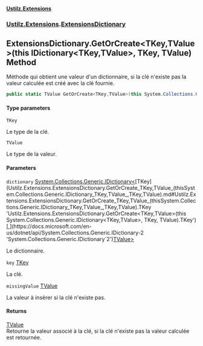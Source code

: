 #### [Ustilz.Extensions](index.md 'index')
### [Ustilz.Extensions](Ustilz.Extensions.md 'Ustilz.Extensions').[ExtensionsDictionary](Ustilz.Extensions.ExtensionsDictionary.md 'Ustilz.Extensions.ExtensionsDictionary')

## ExtensionsDictionary.GetOrCreate<TKey,TValue>(this IDictionary<TKey,TValue>, TKey, TValue) Method

Méthode qui obtient une valeur d'un dictionnaire, si la clé n'existe pas la valeur calculée est créé avec la clé fournie.

```csharp
public static TValue GetOrCreate<TKey,TValue>(this System.Collections.Generic.IDictionary<TKey,TValue> dictionary, TKey key, TValue missingValue);
```
#### Type parameters

<a name='Ustilz.Extensions.ExtensionsDictionary.GetOrCreate_TKey,TValue_(thisSystem.Collections.Generic.IDictionary_TKey,TValue_,TKey,TValue).TKey'></a>

`TKey`

Le type de la clé.

<a name='Ustilz.Extensions.ExtensionsDictionary.GetOrCreate_TKey,TValue_(thisSystem.Collections.Generic.IDictionary_TKey,TValue_,TKey,TValue).TValue'></a>

`TValue`

Le type de la valeur.
#### Parameters

<a name='Ustilz.Extensions.ExtensionsDictionary.GetOrCreate_TKey,TValue_(thisSystem.Collections.Generic.IDictionary_TKey,TValue_,TKey,TValue).dictionary'></a>

`dictionary` [System.Collections.Generic.IDictionary&lt;](https://docs.microsoft.com/en-us/dotnet/api/System.Collections.Generic.IDictionary-2 'System.Collections.Generic.IDictionary`2')[TKey](Ustilz.Extensions.ExtensionsDictionary.GetOrCreate_TKey,TValue_(thisSystem.Collections.Generic.IDictionary_TKey,TValue_,TKey,TValue).md#Ustilz.Extensions.ExtensionsDictionary.GetOrCreate_TKey,TValue_(thisSystem.Collections.Generic.IDictionary_TKey,TValue_,TKey,TValue).TKey 'Ustilz.Extensions.ExtensionsDictionary.GetOrCreate<TKey,TValue>(this System.Collections.Generic.IDictionary<TKey,TValue>, TKey, TValue).TKey')[,](https://docs.microsoft.com/en-us/dotnet/api/System.Collections.Generic.IDictionary-2 'System.Collections.Generic.IDictionary`2')[TValue](Ustilz.Extensions.ExtensionsDictionary.GetOrCreate_TKey,TValue_(thisSystem.Collections.Generic.IDictionary_TKey,TValue_,TKey,TValue).md#Ustilz.Extensions.ExtensionsDictionary.GetOrCreate_TKey,TValue_(thisSystem.Collections.Generic.IDictionary_TKey,TValue_,TKey,TValue).TValue 'Ustilz.Extensions.ExtensionsDictionary.GetOrCreate<TKey,TValue>(this System.Collections.Generic.IDictionary<TKey,TValue>, TKey, TValue).TValue')[&gt;](https://docs.microsoft.com/en-us/dotnet/api/System.Collections.Generic.IDictionary-2 'System.Collections.Generic.IDictionary`2')

Le dictionnaire.

<a name='Ustilz.Extensions.ExtensionsDictionary.GetOrCreate_TKey,TValue_(thisSystem.Collections.Generic.IDictionary_TKey,TValue_,TKey,TValue).key'></a>

`key` [TKey](Ustilz.Extensions.ExtensionsDictionary.GetOrCreate_TKey,TValue_(thisSystem.Collections.Generic.IDictionary_TKey,TValue_,TKey,TValue).md#Ustilz.Extensions.ExtensionsDictionary.GetOrCreate_TKey,TValue_(thisSystem.Collections.Generic.IDictionary_TKey,TValue_,TKey,TValue).TKey 'Ustilz.Extensions.ExtensionsDictionary.GetOrCreate<TKey,TValue>(this System.Collections.Generic.IDictionary<TKey,TValue>, TKey, TValue).TKey')

La clé.

<a name='Ustilz.Extensions.ExtensionsDictionary.GetOrCreate_TKey,TValue_(thisSystem.Collections.Generic.IDictionary_TKey,TValue_,TKey,TValue).missingValue'></a>

`missingValue` [TValue](Ustilz.Extensions.ExtensionsDictionary.GetOrCreate_TKey,TValue_(thisSystem.Collections.Generic.IDictionary_TKey,TValue_,TKey,TValue).md#Ustilz.Extensions.ExtensionsDictionary.GetOrCreate_TKey,TValue_(thisSystem.Collections.Generic.IDictionary_TKey,TValue_,TKey,TValue).TValue 'Ustilz.Extensions.ExtensionsDictionary.GetOrCreate<TKey,TValue>(this System.Collections.Generic.IDictionary<TKey,TValue>, TKey, TValue).TValue')

La valeur à insérer si la clé n'existe pas.

#### Returns
[TValue](Ustilz.Extensions.ExtensionsDictionary.GetOrCreate_TKey,TValue_(thisSystem.Collections.Generic.IDictionary_TKey,TValue_,TKey,TValue).md#Ustilz.Extensions.ExtensionsDictionary.GetOrCreate_TKey,TValue_(thisSystem.Collections.Generic.IDictionary_TKey,TValue_,TKey,TValue).TValue 'Ustilz.Extensions.ExtensionsDictionary.GetOrCreate<TKey,TValue>(this System.Collections.Generic.IDictionary<TKey,TValue>, TKey, TValue).TValue')  
Retourne la valeur associé à la clé, si la clé n'existe pas la valeur calculée est retournée.